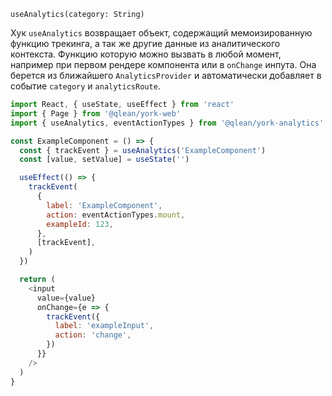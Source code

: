 `useAnalytics(category: String)`

Хук `useAnalytics` возвращает объект, содержащий мемоизированную функцию трекинга, а так же другие данные из аналитического контекста. Функцию которую можно вызвать в любой момент, например при первом рендере компонента или в `onChange` инпута. Она берется из ближайшего `AnalyticsProvider` и автоматически добавляет в событие `category` и `analyticsRoute`.

```js static
import React, { useState, useEffect } from 'react'
import { Page } from '@qlean/york-web'
import { useAnalytics, eventActionTypes } from '@qlean/york-analytics'

const ExampleComponent = () => {
  const { trackEvent } = useAnalytics('ExampleComponent')
  const [value, setValue] = useState('')

  useEffect(() => {
    trackEvent(
      {
        label: 'ExampleComponent',
        action: eventActionTypes.mount,
        exampleId: 123,
      },
      [trackEvent],
    )
  })

  return (
    <input
      value={value}
      onChange={e => {
        trackEvent({
          label: 'exampleInput',
          action: 'change',
        })
      }}
    />
  )
}
```
